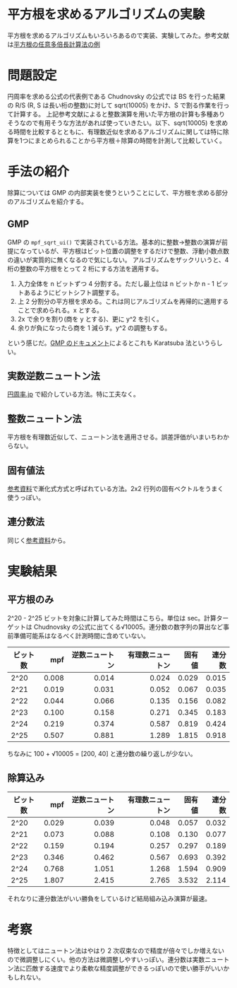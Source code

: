 # 平方根を求めるアルゴリズムの実験

平方根を求めるアルゴリズムもいろいろあるので実装、実験してみた。参考文献は[平方根の任意多倍長計算法の例](http://www.kurims.kyoto-u.ac.jp/~kyodo/kokyuroku/contents/pdf/1927-03.pdf)

# 問題設定

円周率を求める公式の代表例である Chudnovsky の公式では BS を行った結果の R/S (R, S は長い桁の整数)に対して sqrt(10005) をかけ、S で割る作業を行って計算する。
上記参考文献によると整数演算を用いた平方根の計算も多種ありそうなので有用そうな方法があれば使っていきたい。以下、sqrt(10005) を求める時間を比較するとともに、有理数近似を求めるアルゴリズムに関しては特に除算を1つにまとめられることから平方根＋除算の時間を計測して比較していく。

# 手法の紹介
除算については GMP の内部実装を使うということにして、平方根を求める部分のアルゴリズムを紹介する。

## GMP
GMP の `mpf_sqrt_ui()` で実装されている方法。基本的に整数→整数の演算が前提になっているが、平方根はビット位置の調整をするだけで整数、浮動小数点数の違いが実質的に無くなるので気にしない。
アルゴリズムをザックリいうと、4 桁の整数の平方根をとって 2 桁にする方法を適用する。

1. 入力全体を n ビットずつ 4 分割する。ただし最上位は n ビットか n - 1 ビットあるようにビットシフト調整する。
1. 上 2 分割分の平方根を求める。これは同じアルゴリズムを再帰的に適用することで求められる。x とする。
1. 2x で余りを割り(商を y とする)、更に y^2 を引く。
  1. 余りが負になったら商を 1 減らす。y^2 の調整もする。

という感じだ。[GMP のドキュメント](https://gmplib.org/manual/Square-Root-Algorithm.html#Square-Root-Algorithm)によるとこれも Karatsuba 法というらしい。

## 実数逆数ニュートン法
[円周率.jp](http://xn--w6q13e505b.jp/method/newton.html) で紹介している方法。特に工夫なく。

## 整数ニュートン法
平方根を有理数近似して、ニュートン法を適用させる。誤差評価がいまいちわからない。

## 固有値法
[参考資料](http://www.kurims.kyoto-u.ac.jp/~kyodo/kokyuroku/contents/pdf/1927-03.pdf)で漸化式方式と呼ばれている方法。2x2 行列の固有ベクトルをうまく使うっぽい。

## 連分数法
同じく[参考資料](http://www.kurims.kyoto-u.ac.jp/~kyodo/kokyuroku/contents/pdf/1927-03.pdf)から。

# 実験結果

## 平方根のみ

2^20 - 2^25 ビットを対象に計算してみた時間はこちら。単位は sec。計算ターゲットは Chudnovsky の公式に出てくる√10005。連分数の数字列の算出など事前準備可能系はなるべく計測時間に含めていない。

|ビット数|mpf|逆数ニュートン|有理数ニュートン|固有値|連分数|
|----|----:|----:|----:|----:|----:|
|2^20|0.008|0.014|0.024|0.029|0.015|
|2^21|0.019|0.031|0.052|0.067|0.035|
|2^22|0.044|0.066|0.135|0.156|0.082|
|2^23|0.100|0.158|0.271|0.345|0.183|
|2^24|0.219|0.374|0.587|0.819|0.424|
|2^25|0.507|0.881|1.289|1.815|0.918|

ちなみに 100 + √10005 = [200, 40] と連分数の繰り返しが少ない。

## 除算込み

|ビット数|mpf|逆数ニュートン|有理数ニュートン|固有値|連分数|
|----|----:|----:|----:|----:|----:|
|2^20|0.029|0.039|0.048|0.057|0.032|
|2^21|0.073|0.088|0.108|0.130|0.077|
|2^22|0.159|0.194|0.257|0.297|0.189|
|2^23|0.346|0.462|0.567|0.693|0.392|
|2^24|0.768|1.051|1.268|1.594|0.909|
|2^25|1.807|2.415|2.765|3.532|2.114|

それなりに連分数法がいい勝負をしているけど結局組み込み演算が最速。

# 考察

特徴としてはニュートン法はやはり 2 次収束なので精度が倍々でしか増えないので微調整しにくい。他の方法は微調整しやすいっぽい。連分数は実数ニュートン法に匹敵する速度でより柔軟な精度調整ができるっぽいので使い勝手がいいかもしれない。
